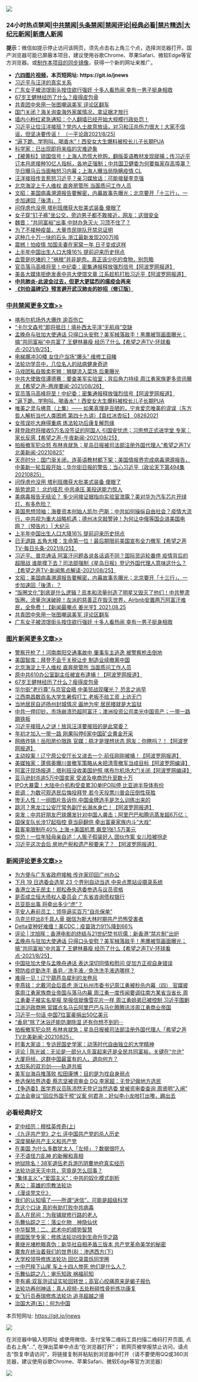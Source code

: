 ![](https://raw.githubusercontent.com/fqnews/bnews/master/64photo/fqnews-qr.jpg)

<div id="tt">
<h3>24小时热点禁闻|<a href="#%E4%B8%AD%E5%85%B1%E7%A6%81%E9%97%BB%E6%9B%B4%E5%A4%9A%E6%96%87%E7%AB%A0">中共禁闻</a>|<a href="#%E5%9B%BE%E7%89%87%E6%96%B0%E9%97%BB%E6%9B%B4%E5%A4%9A%E6%96%87%E7%AB%A0">头条禁闻</a>|<a href="#%E6%96%B0%E9%97%BB%E8%AF%84%E8%AE%BA%E6%9B%B4%E5%A4%9A%E6%96%87%E7%AB%A0">禁闻评论|<a href="#%E5%BF%85%E7%9C%8B%E7%BB%8F%E5%85%B8%E5%A5%BD%E6%96%87">经典必看|<a href="/video.md#%E7%A6%81%E7%89%87%E7%B2%BE%E9%80%89">禁片精选</a>|<a href="https://github.com/fqnews/djy/blob/master/gb/nf1351518.md#1">大纪元新闻</a>|<a href="https://github.com/fqnews/ntdtv/blob/master/gb/prog204.md#1">新唐人新闻</a></h3>
<div><b>提示：</b>微信如提示停止访问该网页，须先点击右上角三个点，选择浏览器打开。国产浏览器可能已屏蔽本项目，建议使用谷歌Chrome、苹果Safari、微软Edge等官方浏览器。或<a href="https://github.com/fqnews/bnews/blob/master/%E5%88%B6%E4%BD%9Cgit%E7%A6%81%E9%97%BB%E9%95%9C%E5%83%8F.md">制作本项目的同步镜像</a>，获得一个新的网址来推广。</div>
<ul>
<li><b><a href="http://d1.bdrive.tk/64.mp4" target="_blank">六四图片视频</a>，本页短网址: https://git.io/jnews</b></li>
<li><a href="/bannedvideo/20210826/1613263.md">习近平与汪洋的真实关系</a></li>
<li><a href="/cbnews/20210826/1613245.md">广东女子被流氓街头按住欲行强奸 十多人看热闹 幸有一男子挺身相救</a></li>
<li><a href="/topimagenews/20210826/1613233.md">67岁王健林经历了什么？瘦得皮包骨</a></li>
<li><a href="/cbnews/20210826/1613253.md">共青团中央用一张图嘲讽美军 评论区翻车</a></li>
<li><a href="/cnnews/20210826/1613213.md">国门关闭？海关询查海外家属情况，拿证据才放行</a></li>
<li><a href="/bannedvideo/20210826/1613259.md">墙内小粉红紧急通知：个人翻墙已经开始大规模行政处罚！</a></li>
<li><a href="/bannedvideo/20210826/1613244.md">习近平让位汪洋接班？党内人士故意放话，对习和汪杀伤力很大！大家不信谣，但坚决要传谣！ （一平论政2021/8/25)</a></li>
<li><a href="/cbnews/20210826/1613677.md">“逼下跪、学狗叫、喝香水”！西安女大生爆料被校长儿子长期PUA</a></li>
<li><a href="/baitai/20210826/1613716.md">科学家：已出现即将来临的灾难迹象</a></li>
<li><a href="/bannedvideo/20210826/1613198.md">【被黄标】锁国信号！上海人恐慌大抢购，翻版英语教材发现就捕；传习近平订本月底接种10亿人指标，各地正强制；中共国卫健委为何要每家存高埠罩？华日曝马云当面触怒习内幕；上海人曝当局隐瞒疫情 CL</a></li>
<li><a href="/comments/20210826/1613756.md">汪洋接班传言惹怒习近平？亲习媒放话：可能接替李克强</a></li>
<li><a href="/topimagenews/20210826/1613688.md">北京海淀上千人维权 直奔房管所 当面质问工作人员</a></li>
<li><a href="/cbnews/20210826/1613296.md">文昭：美国病毒溯源报告要解密，内幕故事先曝光；北京要开「十三行」、一步加速回「後清」？</a></li>
<li><a href="/cbnews/20210826/1613524.md">问俘虏也没用 塔利班缴获大批美式装备 傻眼了</a></li>
<li><a href="/funmedia/20210826/1613561.md">女子穿“钉子裤”坐公交，旁边男子都不敢接近，网友：这很安全</a></li>
<li><a href="/comments/20210826/1613769.md">魏晋：“共同富裕”出事 中财办急灭火 习顶不住了？</a></li>
<li><a href="/bannedvideo/20210826/1613738.md">为了不接种疫苗，大量市民排队开禁忌证明</a></li>
<li><a href="/cnnews/20210826/1613603.md">这种几十万一块的石头 浙江最新发现200万吨</a></li>
<li><a href="/cnnews/20210826/1613222.md">震撼！怕疫情 加国夫妻在家窝一年 日子变成这样</a></li>
<li><a href="/cbnews/20210826/1613443.md">上半年中国出生人口大降16% 提前迎来历史拐点</a></li>
<li><a href="/health/20210826/1613705.md">血管是吃堵的？“祸根”并非是肉，真正该少吃的食物，别忽略</a></li>
<li><a href="/cbnews/20210826/1613689.md">官员落马高峰将至！中纪委：密集通报释放强烈信号【阿波罗网报道】</a></li>
<li><a href="/cnnews/20210826/1613641.md">美各大媒体拒绝发表中共大使馆文章 江系趁机打脸习近平【阿波罗网报道】</a></li>
<li><b><a href="/comments/20200211/1275071.md" target="_blank">中共肺炎-此波会过去，但更大更猛烈的瘟疫会再来</a></b></li>
<li><b><a href="/comments/20200207/1272816.md" target="_blank">《刘伯温碑记》预言避开武汉肺炎的妙招（修订版）</a></b></li>
</ul>
</div>

<div class="catlist">
<h3><a href="/cbnews/" target="_blank">中共禁闻</a><span><a href="/cbnews/" target="_blank" rel="nofollow">更多文章>></a></span></h3>
<ul>
<li><a href="/cbnews/20210827/1613986.md" target="_blank">喀布尔机场外大爆炸 逾百伤亡</a></li>
<li><a href="/cbnews/20210827/1613961.md" target="_blank">“卡尔文森号”即将抵日！填补西太平洋“无航母”空缺</a></li>
<li><a href="/comments/20210827/1613932.md" target="_blank">孟晚舟与驻加大使通话 只得口头安慰？美军械落敌手！黑鹰被驾画面曝光；搞“共同富裕”中共富了 王健林暴瘦 经历了什么【希望之声TV-环球看点-2021/8/25】</a></li>
<li><a href="/cbnews/20210827/1613929.md" target="_blank">电梯爆冲30楼 女住户当场“爆头” 维修工目睹</a></li>
<li><a href="/cbnews/20210826/1613827.md" target="_blank">法轮功学员中，几位名人的祛病健身奇迹</a></li>
<li><a href="/cbnews/20210826/1613812.md" target="_blank">马戏团私自贩卖死狮：狮腿流入菜场 后果曝光</a></li>
<li><a href="/comments/20210826/1613810.md" target="_blank">中共大使致信谭德赛：要查美军实验室；背后角力持续 周江勇家族更多资讯曝光【希望之声-两岸要闻-2021/08/26】</a></li>
<li><a href="/cbnews/20210826/1613689.md" target="_blank">官员落马高峰将至！中纪委：密集通报释放强烈信号【阿波罗网报道】</a></li>
<li><a href="/cbnews/20210826/1613677.md" target="_blank">“逼下跪、学狗叫、喝香水”！西安女大生爆料被校长儿子长期PUA</a></li>
<li><a href="/comments/20210826/1613658.md" target="_blank">唯美之灵与佛意（上集）—— 如果真理是丑陋的，宁肯爱恋唯美的谬误（东方哲人解析当代人类困惑  第四十九讲）【袁红冰杏坛】 08262021</a></li>
<li><a href="/cbnews/20210826/1613574.md" target="_blank">女孩误吃大麻得重病 炼法轮功后康复解怨缘</a></li>
<li><a href="/comments/20210826/1613635.md" target="_blank">拜登政府将接收5万名没签证的阿国人 引国安忧虑；习思想正式进学堂 专家：家长反感【希望之声-午夜新闻-2021/08/25】</a></li>
<li><a href="/comments/20210826/1613599.md" target="_blank">拍板撤军犯众怒 布林肯就急；星岛日报被司法部注册外国代理人“希望之声TV北美新闻-20210825”</a></li>
<li><a href="/cbnews/20210826/1613598.md" target="_blank">天亮时分：国门渐关闭，连英语教材都下架；美国情报界完成病毒溯源报告，中美新一轮互殴开始；华尔街日报的警告：当心习近平（政论天下第494集 20210825）</a></li>
<li><a href="/cbnews/20210826/1613524.md" target="_blank">问俘虏也没用 塔利班缴获大批美式装备 傻眼了</a></li>
<li><a href="/cbnews/20210826/1613523.md" target="_blank">局势诡异！ 北约哑忍 中共承压 美投送能力惊人</a></li>
<li><a href="/comments/20210826/1613503.md" target="_blank">美病毒报告无结论？ 多少间接证据指向实验室泄露？美对华为汽车芯片开绿灯，有多危险？</a></li>
<li><a href="/cbnews/20210826/1613468.md" target="_blank">美国思想领袖：海曼资本创始人凯尔·巴斯：中共如何操纵自由社会？疫情大流行，中共视为重大战略机遇；德州冰灾敲警钟！为何让中俄等国企进美国电网？（预告片）| 大纪元</a></li>
<li><a href="/cbnews/20210826/1613443.md" target="_blank">上半年中国出生人口大降16% 提前迎来历史拐点</a></li>
<li><a href="/comments/20210826/1613438.md" target="_blank">已无退路 五角大楼：生命第一位！最后期限前美国宣布全力撤军【希望之声TV-每日头条-2021/8/25】</a></li>
<li><a href="/comments/20210826/1613301.md" target="_blank">习近平、普京通话 阿富汗问题各说各话调不同？国际货运轮番停  疫情背后的超限战  谁能撑下去？司法部强制《星岛日报》登记外国代理人意味这什么？【希望之声TV-新闻焦点解读-2021/08/25】</a></li>
<li><a href="/cbnews/20210826/1613296.md" target="_blank">文昭：美国病毒溯源报告要解密，内幕故事先曝光；北京要开「十三行」、一步加速回「後清」？</a></li>
<li><a href="/comments/20210826/1613257.md" target="_blank">“饭圈文化”到底是什么逻辑？资本和流量创造了明星又毁灭了他们！中共整肃饭圈，流量泡沫破碎！左派的慈善正在毁灭世界，Airbnb安置两万阿富汗难民，全免费！【新闻最嘲点 姜光宇】2021.08.25</a></li>
<li><a href="/cbnews/20210826/1613253.md" target="_blank">共青团中央用一张图嘲讽美军 评论区翻车</a></li>
<li><a href="/cbnews/20210826/1613245.md" target="_blank">广东女子被流氓街头按住欲行强奸 十多人看热闹 幸有一男子挺身相救</a></li>

</ul>
</div>
<div class="catlist">
<h3><a href="/topimagenews/" target="_blank">图片新闻</a><span><a href="/topimagenews/" target="_blank" rel="nofollow">更多文章>></a></span></h3>
<ul>
<li><a href="/topimagenews/20210827/1613978.md" target="_blank">警察开枪了！河南南阳交通事故中 肇事车主逃逸 被警察枪击倒地</a></li>
<li><a href="/topimagenews/20210827/1613928.md" target="_blank">美国智库：拜登不会于关税让步 制造业续撤离中国</a></li>
<li><a href="/topimagenews/20210826/1613688.md" target="_blank">北京海淀上千人维权 直奔房管所 当面质问工作人员</a></li>
<li><a href="/topimagenews/20210826/1613619.md" target="_blank">原中共610办公室副主任被宣布逮捕！【阿波罗网报道】</a></li>
<li><a href="/topimagenews/20210826/1613233.md" target="_blank">67岁王健林经历了什么？瘦得皮包骨</a></li>
<li><a href="/topimagenews/20210826/1613193.md" target="_blank">华尔街“老行尊”与京官会晤 中美贸战现曙光？ 恐言之尚早</a></li>
<li><a href="/topimagenews/20210825/1612927.md" target="_blank">江西南昌数百名大学生暑假打工 老板不给工资 上访无门</a></li>
<li><a href="/topimagenews/20210825/1612918.md" target="_blank">当地居民自述扬州封城情况 画地为牢 居民楼就是大监狱</a></li>
<li><a href="/topimagenews/20210824/1612393.md" target="_blank">中共一停印钞，市场崩溃恐超阿富汗；澳洲投资公司卖光中国资产；一带一路踢铁板</a></li>
<li><a href="/topimagenews/20210824/1612385.md" target="_blank">习近平接班人之谜！放风汪洋要接班的是此常委？</a></li>
<li><a href="/topimagenews/20210823/1611841.md" target="_blank">年初才加入一带一路 刚果叫停6家中国矿企黄金开采</a></li>
<li><a href="/topimagenews/20210823/1611626.md" target="_blank">网络炸锅！岳阳房价限跌 官媒：稳才是理想状态 网友：你瞎吗？！【阿波罗网报道】</a></li>
<li><a href="/topimagenews/20210823/1611570.md" target="_blank">主动投案！辽宁原公安厅长又进去一个 前任刚刚被捕！【阿波罗网报道】</a></li>
<li><a href="/topimagenews/20210823/1611464.md" target="_blank">美媒独家：蓬佩奥曝川普撤军策略从未把清零撤军当成目标【阿波罗网编译】</a></li>
<li><a href="/topimagenews/20210823/1611372.md" target="_blank">阿富汗现场报道：塔利班没收美国护照 喀布尔机场大门关闭【阿波罗网编译】</a></li>
<li><a href="/topimagenews/20210823/1611345.md" target="_blank">亚马逊封杀逾5万中国卖家 受波及电商恐升至数十万</a></li>
<li><a href="/topimagenews/20210823/1611344.md" target="_blank">IPO大暴雷！大陆中介机构受查累30单IPO叫停 比亚迪半导体有份</a></li>
<li><a href="/topimagenews/20210823/1611304.md" target="_blank">民调：为数可观选民后悔投拜登 若今天投票川普会压倒性获胜</a></li>
<li><a href="/topimagenews/20210822/1611175.md" target="_blank">惨无人性！一组图片告诉你 中国金牌选手是怎么训练出来的</a></li>
<li><a href="/topimagenews/20210822/1611004.md" target="_blank">跳河？黑龙江公安厅常务副厅长溺水身亡！【阿波罗网报道】</a></li>
<li><a href="/topimagenews/20210821/1610671.md" target="_blank">突发；中共好朋友巴铁爆发针对中国人袭击；阿里巴巴和腾讯蒸发超6万亿；</a></li>
<li><a href="/topimagenews/20210821/1610451.md" target="_blank">国保支队长涉17起指控 竟当庭翻供 牵出富豪家族内斗“大戏”</a></li>
<li><a href="/topimagenews/20210821/1610240.md" target="_blank">载客率限制在40% 上海→美国机票 飙至1张1.5万美元</a></li>
<li><a href="/topimagenews/20210821/1610219.md" target="_blank">惊恐！一位年轻母亲自述：人贩子假装好人 团伙作案 女儿险被拐走</a></li>
<li><a href="/topimagenews/20210820/1609800.md" target="_blank">习近平这次会后 房地产税和遗产税要来了？ 【阿波罗网报道】</a></li>

</ul>
</div>
<div class="catlist">
<h3><a href="/comments/" target="_blank">新闻评论</a><span><a href="/comments/" target="_blank" rel="nofollow">更多文章>></a></span></h3>
<ul>
<li><a href="/comments/20210827/1613982.md" target="_blank">为方便与广东省政府接触 传许家印回广州办公</a></li>
<li><a href="/comments/20210827/1613977.md" target="_blank">下月 19 日选委会选举 23 个界别自动当选 中央点票站设摄录系统</a></li>
<li><a href="/comments/20210827/1613976.md" target="_blank">香港立法无民主！郑松泰失选委参选与议员资格</a></li>
<li><a href="/comments/20210827/1613967.md" target="_blank">是否成立恒大债权人委员会 广东省咨询债权银行</a></li>
<li><a href="/comments/20210827/1613955.md" target="_blank">吕亚臣出事 将牵出多少“虎”？</a></li>
<li><a href="/comments/20210827/1613953.md" target="_blank">平安人寿前员工：领导逼买百万“自杀保单”</a></li>
<li><a href="/comments/20210827/1613950.md" target="_blank">乌克兰挖出8千具人骨 据信为斯大林时期共产恐怖受害者</a></li>
<li><a href="/comments/20210827/1613949.md" target="_blank">Delta变种好难缠！美CDC：疫苗效力91%降到66%</a></li>
<li><a href="/comments/20210827/1613938.md" target="_blank">评论 | 沈旭晖：香港电影的终结与21世纪焚书坑儒：新香港“禁片制”出炉</a></li>
<li><a href="/comments/20210827/1613932.md" target="_blank">孟晚舟与驻加大使通话 只得口头安慰？美军械落敌手！黑鹰被驾画面曝光；搞“共同富裕”中共富了 王健林暴瘦 经历了什么【希望之声TV-环球看点-2021/8/25】</a></li>
<li><a href="/comments/20210827/1613927.md" target="_blank">中国驻加大使与孟晚舟通话 表达深切同情和慰问 促加方正视自身错误</a></li>
<li><a href="/comments/20210827/1613926.md" target="_blank">预防疫症勤洗手 香皂／洗手液／免洗洗手液选哪样？</a></li>
<li><a href="/comments/20210827/1613925.md" target="_blank">难得一见！辽宁葫芦岛犀利的龙卷风</a></li>
<li><a href="/comments/20210826/1613922.md" target="_blank">李燕铭：北戴河会后首虎 浙江杭州市委书记周江勇被秒杀内幕（四） 官媒披露周江勇家族商业帝国与落马内幕 周江勇一度传闻要调往南方某省当省长 周江勇妻子被实名举报 举报信就像雪花片一样 周江勇姐弟已被控制 习近平围剿江浙沪政商圈 官媒点名马云阿里巴巴与马化腾腾讯涉周江勇商业帝国</a></li>
<li><a href="/comments/20210826/1613902.md" target="_blank">习近平一句话 中国7位富豪捐出50亿美元</a></li>
<li><a href="/comments/20210826/1613893.md" target="_blank">“香皂”除了沐浴还能防潮除湿 还有你想不到的···</a></li>
<li><a href="/comments/20210826/1613875.md" target="_blank">拍板撤军犯众怒 布林肯就急；星岛日报被司法部注册外国代理人「希望之声TV北美新闻-20210825」</a></li>
<li><a href="/comments/20210826/1613874.md" target="_blank">时事大家谈：专访民国史学家：动荡时代自由独立的大学精神</a></li>
<li><a href="/comments/20210826/1613873.md" target="_blank">评论 | 陈光诚：无论是一部分人先富起来还是全民共同富裕，关键在“允许”</a></li>
<li><a href="/comments/20210826/1613872.md" target="_blank">大厦将倾，这群中国最富有的人，退向何方？</a></li>
<li><a href="/comments/20210826/1613861.md" target="_blank">太阳系的双刃剑——轨道共振</a></li>
<li><a href="/comments/20210826/1613860.md" target="_blank">美军台海兵推落败 松田康博：目的是为找自身弱点</a></li>
<li><a href="/comments/20210826/1613859.md" target="_blank">参选保险界选委 蔡志坚被资审会 DQ 李家超：无登记做地方选民</a></li>
<li><a href="/comments/20210826/1613858.md" target="_blank">【争选委】医学界议员陈沛然无登记当然选委 曾被资审委查询 周贤明“入闸”</a></li>
<li><a href="/comments/20210826/1613857.md" target="_blank">立法会审议“回应外国干预”议案 何君尧：好似李小龙咁打出嚟，踢出去</a></li>

</ul>
</div>

<div class="catlist">
<h3>必看经典好文</h3>
<ul>
<li><a href="/tculture/xiulian/20151104/467495.md" target="_blank">定中经历：穆桂英传奇(上)</a></li>
<li><a href="/bookonline/20131116/201048.md" target="_blank">《九评共产党》之七 评中国共产党的杀人历史</a></li>
<li><a href="/cbnews/20210731/1597512.md" target="_blank">深度揭秘共产主义和共产党</a></li>
<li><a href="/comments/20200427/1319933.md" target="_blank">在美国 为什么多数犹太人「左倾」？数据很吓人</a></li>
<li><a href="/comments/20190427/1119935.md" target="_blank">子不语怪力乱神 的新解和真相</a></li>
<li><a href="/cbnews/20200531/1337381.md" target="_blank">地狱除名！38军退伍老兵游历阴曹地府真实经历</a></li>
<li><a href="/comments/20210308/1500552.md" target="_blank">法轮功说天灭中共，究竟是怎么回事？</a></li>
<li><a href="/comments/20201007/1409565.md" target="_blank">“集体主义”+“爱国主义”：中共的奴化模式剖析</a></li>
<li><a href="/comments/20200313/1292991.md" target="_blank">愚公：英雄的宗教法轮功</a></li>
<li><a href="/comments/20200521/783167.md" target="_blank">《漫谈党文化》</a></li>
<li><a href="/sohnews/20161029/607205.md" target="_blank">我们的认知塌了——所谓“迷信”，可能是超级科学</a></li>
<li><a href="/comments/20200707/1357090.md" target="_blank">念这个口诀 真的有助打败中共病毒</a></li>
<li><a href="/tculture/20121023/72121.md" target="_blank">高人在民间：为我铺就修行路的老人</a></li>
<li><a href="/tculture/20190101/1056889.md" target="_blank">乐舞仙踪之三：落尘化物　神隐仙伏</a></li>
<li><a href="/comments/20200605/783249.md" target="_blank">中华智慧：二、武术中的顺势智慧</a></li>
<li><a href="/comments/20200607/783186.md" target="_blank">德国医学专家：修炼法轮功找到生命升华之路</a></li>
<li><a href="/lifebaike/20180921/1001174.md" target="_blank">黄继光堵枪眼真伪：新华社自相矛盾三版本 共产党革命美学的秘密</a></li>
<li><a href="/topimagenews/20180527/948714.md" target="_blank">魔鬼在统治着我们的世界(8)：渗透西方(下)</a></li>
<li><a href="/cbnews/20210517/1548104.md" target="_blank">大学校领导修炼法轮功 回忆录震烁同学圈</a></li>
<li><a href="/cbnews/20200611/1343057.md" target="_blank">一中巴摔下山崖 车上十四人惨死 他们是什么人？</a></li>
<li><a href="/tculture/20170717/792953.md" target="_blank">乐舞仙踪之八：审乐知政 祸福前知</a></li>
<li><a href="/comments/20210810/1603672.md" target="_blank">李有甫:双盲测试证实轮回转世；高官心绞痛原来是蝎子报仇</a></li>
<li><a href="/comments/20190516/1128964.md" target="_blank">法轮功再创神话：真人视频-五处粉碎性骨折炼功康复</a></li>
<li><a href="/topimagenews/20210512/1544658.md" target="_blank">女飞行员泰瑞修炼法轮功 追寻超越之境</a></li>
<li><a href="/cbnews/20180311/913065.md" target="_blank">治国大道(五)：何为中国</a></li>

</ul>
</div>

本页短网址: https://git.io/jnews

![](https://raw.githubusercontent.com/fqnews/bnews/master/64photo/fqnews-qr.jpg)

在浏览器中输入短网址 或使用微信、支付宝等二维码工具扫描二维码打开页面, 点击右上角"...", 在弹出菜单中点击“在浏览器打开”； 若网页被举报禁止访问，请点击“恢复申请访问”，将链接复制并粘贴到浏览器中打开（请不要使用QQ或360浏览器，建议使用谷歌Chrome、苹果Safari、微软Edge等官方浏览器）

![](https://raw.githubusercontent.com/fqnews/bnews/master/64photo/wx.jpg)